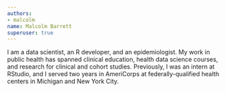 ```yaml
---
authors:
- malcolm
name: Malcolm Barrett
superuser: true
---
```


I am a data scientist, an R developer, and an epidemiologist. My work in public health has spanned clinical education, health data science courses, and research for clinical and cohort studies. Previously, I was an intern at RStudio, and I served two years in AmeriCorps at federally-qualified health centers in Michigan and New York City.
